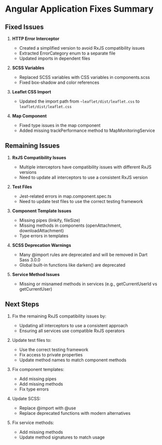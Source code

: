 # Angular Application Fixes Summary

## Fixed Issues

1. **HTTP Error Interceptor**

   - Created a simplified version to avoid RxJS compatibility issues
   - Extracted ErrorCategory enum to a separate file
   - Updated imports in dependent files

2. **SCSS Variables**

   - Replaced SCSS variables with CSS variables in components.scss
   - Fixed box-shadow and color references

3. **Leaflet CSS Import**

   - Updated the import path from `~leaflet/dist/leaflet.css` to `leaflet/dist/leaflet.css`

4. **Map Component**
   - Fixed type issues in the map component
   - Added missing trackPerformance method to MapMonitoringService

## Remaining Issues

1. **RxJS Compatibility Issues**

   - Multiple interceptors have compatibility issues with different RxJS versions
   - Need to update all interceptors to use a consistent RxJS version

2. **Test Files**

   - Jest-related errors in map.component.spec.ts
   - Need to update test files to use the correct testing framework

3. **Component Template Issues**

   - Missing pipes (linkify, fileSize)
   - Missing methods in components (openAttachment, downloadAttachment)
   - Type errors in templates

4. **SCSS Deprecation Warnings**

   - Many @import rules are deprecated and will be removed in Dart Sass 3.0.0
   - Global built-in functions like darken() are deprecated

5. **Service Method Issues**
   - Missing or misnamed methods in services (e.g., getCurrentUserId vs getCurrentUser)

## Next Steps

1. Fix the remaining RxJS compatibility issues by:

   - Updating all interceptors to use a consistent approach
   - Ensuring all services use compatible RxJS operators

2. Update test files to:

   - Use the correct testing framework
   - Fix access to private properties
   - Update method names to match component methods

3. Fix component templates:

   - Add missing pipes
   - Add missing methods
   - Fix type errors

4. Update SCSS:

   - Replace @import with @use
   - Replace deprecated functions with modern alternatives

5. Fix service methods:
   - Add missing methods
   - Update method signatures to match usage
